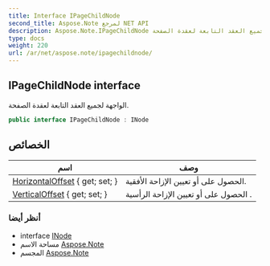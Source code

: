 ```yaml
---
title: Interface IPageChildNode
second_title: Aspose.Note لمرجع NET API
description: Aspose.Note.IPageChildNode واجهه المستخدم. الواجهة لجميع العقد التابعة لعقدة الصفحة.
type: docs
weight: 220
url: /ar/net/aspose.note/ipagechildnode/
---
```

## IPageChildNode interface

الواجهة لجميع العقد التابعة لعقدة الصفحة.

```csharp
public interface IPageChildNode : INode
```

## الخصائص

| اسم | وصف |
| --- | --- |
| [HorizontalOffset](../../aspose.note/ipagechildnode/horizontaloffset/) { get; set; } | الحصول على أو تعيين الإزاحة الأفقية. |
| [VerticalOffset](../../aspose.note/ipagechildnode/verticaloffset/) { get; set; } | الحصول على أو تعيين الإزاحة الرأسية . |

### أنظر أيضا

* interface [INode](../inode/)
* مساحة الاسم [Aspose.Note](../../aspose.note/)
* المجسم [Aspose.Note](../../)


